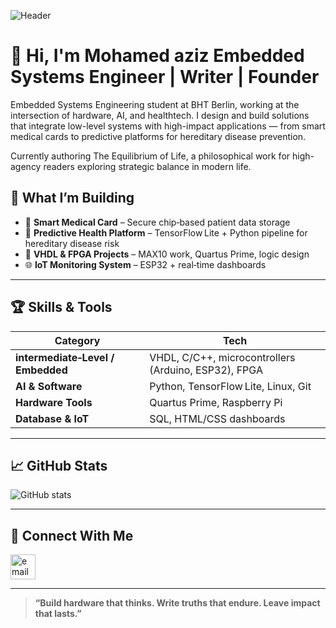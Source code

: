 ![Header](https://www.bleepstatic.com/content/hl-images/2019/10/28/programming-header.jpg)

# 👋 Hi, I'm Mohamed aziz  Embedded Systems Engineer | Writer | Founder
Embedded Systems Engineering student at BHT Berlin, working at the intersection of hardware, AI, and healthtech. I design and build solutions that integrate low-level systems with high-impact applications — from smart medical cards to predictive platforms for hereditary disease prevention.

Currently authoring The Equilibrium of Life, a philosophical work for high-agency readers exploring strategic balance in modern life.  


## 🔧 What I’m Building

- 🚀 **Smart Medical Card** – Secure chip‑based patient data storage 
- 🤖 **Predictive Health Platform** – TensorFlow Lite + Python pipeline for hereditary disease risk
- 🧠 **VHDL & FPGA Projects** – MAX10 work, Quartus Prime, logic design
- 🌐 **IoT Monitoring System** – ESP32 + real‑time dashboards

---

## 🏆 Skills & Tools

| Category              | Tech                                                                 |
|-----------------------|----------------------------------------------------------------------|
| **intermediate‑Level / Embedded** | VHDL, C/C++, microcontrollers (Arduino, ESP32), FPGA |
| **AI & Software**         | Python, TensorFlow Lite, Linux, Git |
| **Hardware Tools**        | Quartus Prime, Raspberry Pi |
| **Database & IoT**        | SQL, HTML/CSS dashboards |

---

## 📈 GitHub Stats  
![GitHub stats](https://github-readme-stats.vercel.app/api?username=mohamedAziz-bousbih&show_icons=true&theme=radical)

---

## 🔗 Connect With Me

<p align="left">
  <a href="mailto:azizbousbih10@gmail.com" target="_blank"><img src="https://cdn-icons-png.flaticon.com/512/732/732200.png" alt="email" width="40"/></a>
</p>

---

> **“Build hardware that thinks. Write truths that endure. Leave impact that lasts.”**

